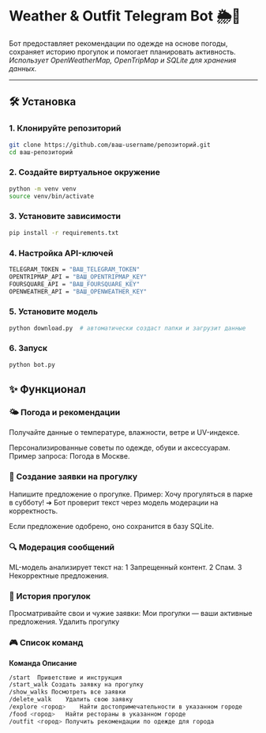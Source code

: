 # Weather & Outfit Telegram Bot 🌦️👗

Бот предоставляет рекомендации по одежде на основе погоды, сохраняет историю прогулок и помогает планировать активность.  
_Использует OpenWeatherMap, OpenTripMap и SQLite для хранения данных._

---

## 🛠 Установка

### 1. Клонируйте репозиторий
```bash
git clone https://github.com/ваш-username/репозиторий.git
cd ваш-репозиторий
```
### 2. Создайте виртуальное окружение
```bash
python -m venv venv
source venv/bin/activate
```
### 3. Установите зависимости
```bash
pip install -r requirements.txt
```
### 4. Настройка API-ключей
```bash
TELEGRAM_TOKEN = "ВАШ_TELEGRAM_TOKEN"
OPENTRIPMAP_API = "ВАШ_OPENTRIPMAP_KEY"
FOURSQUARE_API = "ВАШ_FOURSQUARE_KEY"
OPENWEATHER_API = "ВАШ_OPENWEATHER_KEY"
```
### 5. Установите модель
```bash
python download.py  # автоматически создаст папки и загрузит данные
```
### 6. Запуск
```bash
python bot.py
```

## ✨ Функционал
### 🌤️ Погода и рекомендации
Получайте данные о температуре, влажности, ветре и UV-индексе.

Персонализированные советы по одежде, обуви и аксессуарам.
Пример запроса: Погода в Москве.

### 📝 Создание заявки на прогулку
Напишите предложение о прогулке. Пример:
Хочу прогуляться в парке в субботу!
➔ Бот проверит текст через модель модерации на корректность.

Если предложение одобрено, оно сохранится в базу SQLite.

### 🔍 Модерация сообщений
ML-модель анализирует текст на:
1 Запрещенный контент.
2 Спам.
3 Некорректные предложения.

### 📖 История прогулок
Просматривайте свои и чужие заявки:
Мои прогулки — ваши активные предложения.
Удалить прогулку 

### 🎮 Список команд
**Команда	Описание**
```bash
/start	Приветствие и инструкция
/start_walk	Создать заявку на прогулку
/show_walks	Посмотреть все заявки
/delete_walk	Удалить свою заявку
/explore <город>	Найти достопримечательности в указанном городе
/food <город>	Найти рестораны в указанном городе
/outfit <город>	Получить рекомендации по одежде для города
```

